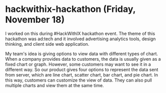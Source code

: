 # hackwithix-hackathon (Friday, November 18)
I worked on this during #HackWithIX hackathon event. The theme of this hackathon was ad:tech and it involved advertising analytics tools, design thinking, and client side web application.

My team's idea is giving options to view data with different types of chart. When a company provides data to customers, the data is usually given as a fixed chart or graph. However, some customers may want to see it in a different way. So our product gives four options to represent the data sent from server, which are line chart, scatter chart, bar chart, and pie chart. In this way, customers can customize the view of data. They can also pull multiple charts and view them at the same time.
